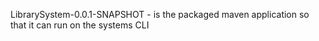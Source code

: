 LibrarySystem-0.0.1-SNAPSHOT - is the packaged maven application so that it can run on the systems CLI
